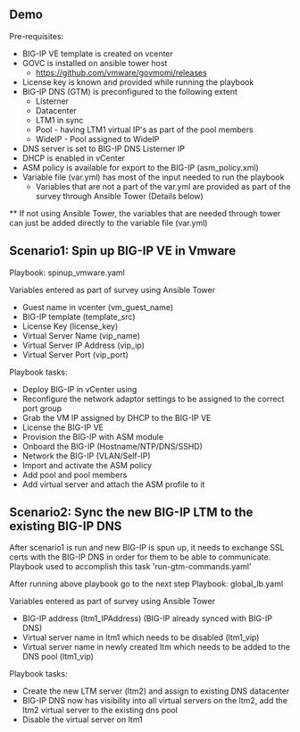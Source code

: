Demo
----

Pre-requisites:
- BIG-IP VE template is created on vcenter
- GOVC is installed on ansible tower host
  - https://github.com/vmware/govmomi/releases
- License key is known and provided while running the playbook
- BIG-IP DNS (GTM) is preconfigured to the following extent
  - Listerner 
  - Datacenter
  - LTM1 in sync
  - Pool - having LTM1 virtual IP's as part of the pool members
  - WideIP - Pool assigned to WideIP
- DNS server is set to BIG-IP DNS Listerner IP
- DHCP is enabled in vCenter
- ASM policy is available for export to the BIG-IP (asm_policy.xml)
- Variable file (var.yml) has most of the input needed to run the playbook
  - Variables that are not a part of the var.yml are provided as part of the survey through Ansible Tower (Details below)
  
** If not using Ansible Tower, the variables that are needed through tower can just be added directly to the variable file (var.yml)

Scenario1: Spin up BIG-IP VE in Vmware
----------------------------------
Playbook: spinup_vmware.yaml

Variables entered as part of survey using Ansible Tower
- Guest name in vcenter (vm_guest_name)
- BIG-IP template (template_src)
- License Key (license_key)
- Virtual Server Name (vip_name)
- Virtual Server IP Address (vip_ip)
- Virtual Server Port (vip_port)

Playbook tasks:
- Deploy BIG-IP in vCenter using
- Reconfigure the network adaptor settings to be assigned to the correct port group
- Grab the VM IP assigned by DHCP to the BIG-IP VE
- License the BIG-IP VE
- Provision the BIG-IP with ASM module
- Onboard the BIG-IP (Hostname/NTP/DNS/SSHD)
- Network the BIG-IP (VLAN/Self-IP)
- Import and activate the ASM policy
- Add pool and pool members
- Add virtual server and attach the ASM profile to it

Scenario2: Sync the new BIG-IP LTM to the existing BIG-IP DNS
-------------------------------------------------------------
After scenario1 is run and new BIG-IP is spun up, it needs to exchange SSL certs with the BIG-IP DNS in order for them to be able to communicate. Playbook used to accomplish this task 'run-gtm-commands.yaml'

After running above playbook go to the next step
Playbook: global_lb.yaml

Variables entered as part of survey using Ansible Tower
- BIG-IP address (ltm1_IPAddress) (BIG-IP already synced with BIG-IP DNS)
- Virtual server name in ltm1 which needs to be disabled (ltm1_vip)
- Virtual server name in newly created ltm which needs to be added to the DNS pool (ltm1_vip)

Playbook tasks:
- Create the new LTM server (ltm2) and assign to existing DNS datacenter
- BIG-IP DNS now has visibility into all virtual servers on the ltm2, add the ltm2 virtual server to the existing dns pool
- Disable the virtual server on ltm1
